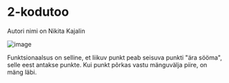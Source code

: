 # 2-kodutoo

Autori nimi on Nikita Kajalin

![image](https://user-images.githubusercontent.com/89911732/167269061-895dd3b3-8d60-4d79-be5c-ac75956c682b.png)


Funktsionaalsus on selline, et liikuv punkt peab seisuva punkti "ära sööma", selle eest antakse punkte. Kui punkt põrkas vastu mänguvälja piire, on mäng läbi.
